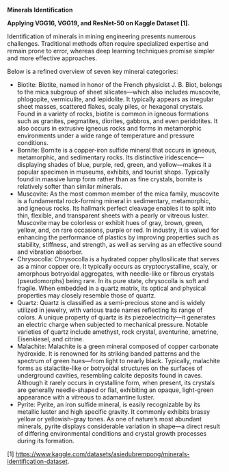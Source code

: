 **Minerals Identification**  

**Applying VGG16, VGG19, and ResNet-50 on Kaggle Dataset [1].**

Identification of minerals in mining engineering presents numerous challenges. Traditional methods often require specialized expertise and remain prone to error, whereas deep learning techniques promise simpler and more effective approaches. 

Below is a refined overview of seven key mineral categories:
- Biotite: Biotite, named in honor of the French physicist J. B. Biot, belongs to the mica subgroup of sheet silicates—which also includes muscovite, phlogopite, vermiculite, and lepidolite. It typically appears as irregular sheet masses, scattered flakes, scaly piles, or hexagonal crystals. Found in a variety of rocks, biotite is common in igneous formations such as granites, pegmatites, diorites, gabbros, and even peridotites. It also occurs in extrusive igneous rocks and forms in metamorphic environments under a wide range of temperature and pressure conditions.
- Bornite: Bornite is a copper-iron sulfide mineral that occurs in igneous, metamorphic, and sedimentary rocks. Its distinctive iridescence—displaying shades of blue, purple, red, green, and yellow—makes it a popular specimen in museums, exhibits, and tourist shops. Typically found in massive lump form rather than as fine crystals, bornite is relatively softer than similar minerals.
- Muscovite: As the most common member of the mica family, muscovite is a fundamental rock-forming mineral in sedimentary, metamorphic, and igneous rocks. Its hallmark perfect cleavage enables it to split into thin, flexible, and transparent sheets with a pearly or vitreous luster. Muscovite may be colorless or exhibit hues of gray, brown, green, yellow, and, on rare occasions, purple or red. In industry, it is valued for enhancing the performance of plastics by improving properties such as stability, stiffness, and strength, as well as serving as an effective sound and vibration absorber.
- Chrysocolla: Chrysocolla is a hydrated copper phyllosilicate that serves as a minor copper ore. It typically occurs as cryptocrystalline, scaly, or amorphous botryoidal aggregates, with needle-like or fibrous crystals (pseudomorphs) being rare. In its pure state, chrysocolla is soft and fragile. When embedded in a quartz matrix, its optical and physical properties may closely resemble those of quartz.
- Quartz: Quartz is classified as a semi-precious stone and is widely utilized in jewelry, with various trade names reflecting its range of colors. A unique property of quartz is its piezoelectricity—it generates an electric charge when subjected to mechanical pressure. Notable varieties of quartz include amethyst, rock crystal, aventurine, ametrine, Eisenkiesel, and citrine.
- Malachite: Malachite is a green mineral composed of copper carbonate hydroxide. It is renowned for its striking banded patterns and the spectrum of green hues—from light to nearly black. Typically, malachite forms as stalactite-like or botryoidal structures on the surfaces of underground cavities, resembling calcite deposits found in caves. Although it rarely occurs in crystalline form, when present, its crystals are generally needle-shaped or flat, exhibiting an opaque, light-green appearance with a vitreous to adamantine luster.
- Pyrite: Pyrite, an iron sulfide mineral, is easily recognizable by its metallic luster and high specific gravity. It commonly exhibits brassy yellow or yellowish-gray tones. As one of nature’s most abundant minerals, pyrite displays considerable variation in shape—a direct result of differing environmental conditions and crystal growth processes during its formation.

[1] https://www.kaggle.com/datasets/asiedubrempong/minerals-identification-dataset.
